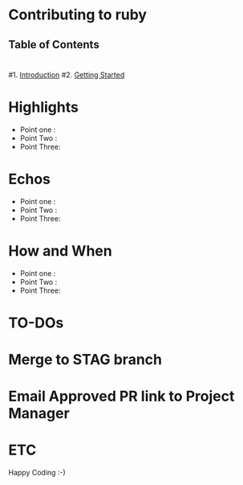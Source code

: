# Contributing to ruby
 ## Table of Contents
 #
 #1. [Introduction](#introduction)
 #2. [Getting Started](#getting-started)

 # Highlights
 
 - Point one : 
 - Point Two :
 - Point Three: 


 # Echos
 
 
 - Point one : 
 - Point Two :
 - Point Three: 

 # How and When 
 

 - Point one : 
 - Point Two :
 - Point Three: 


 # TO-DOs
 


 # Merge to STAG branch
 # Email Approved PR link to Project Manager
 # ETC

Happy Coding :-)

